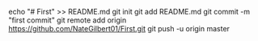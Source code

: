echo "# First" >> README.md
git init
git add README.md
git commit -m "first commit"
git remote add origin https://github.com/NateGilbert01/First.git
git push -u origin master
